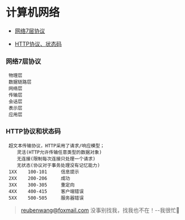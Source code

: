 # 计算机网络

 - [网络7层协议](#网络7层协议)
 
 - [HTTP协议、状态码](#HTTP协议和状态码)
 
 
 ### 网络7层协议
 
     物理层
     数据链路层
     网络层
     传输层
     会话层
     表示层
     应用层
     
 ### HTTP协议和状态码
 
     超文本传输协议，HTTP采用了请求/响应模型；
        灵活(HTTP允许传输任意类型的数据对象)
        无连接(限制每次连接只处理一个请求)
        无状态(协议对于事务处理没有记忆能力)
     1XX    100-101     信息提示
     2XX    200-206     成功
     3XX    300-305     重定向
     4XX    400-415     客户端错误
     5XX    500-505     服务器错误
     
> reubenwang@foxmail.com
> 没事别找我，找我也不在！--我很忙🦆